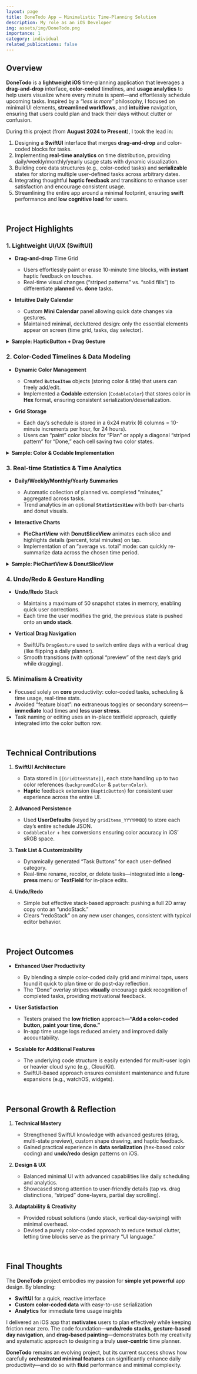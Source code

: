 ```yaml
---
layout: page
title: DoneTodo App – Minimalistic Time-Planning Solution
description: My role as an iOS Developer
img: assets/img/DoneTodo.png
importance: 1
category: individual
related_publications: false
---
```


## Overview

**DoneTodo** is a **lightweight iOS** time-planning application that leverages a **drag-and-drop** interface, **color-coded** timelines, and **usage analytics** to help users visualize where every minute is spent—and effortlessly schedule upcoming tasks. Inspired by a _“less is more”_ philosophy, I focused on minimal UI elements, **streamlined workflows**, and **intuitive** navigation, ensuring that users could plan and track their days without clutter or confusion.

During this project (from **August 2024 to Present**), I took the lead in:

1. Designing a **SwiftUI** interface that merges **drag-and-drop** and color-coded blocks for tasks.
2. Implementing **real-time analytics** on time distribution, providing daily/weekly/monthly/yearly usage stats with dynamic visualization.
3. Building core data structures (e.g., color-coded tasks) and **serializable** states for storing multiple user-defined tasks across arbitrary dates.
4. Integrating thoughtful **haptic feedback** and transitions to enhance user satisfaction and encourage consistent usage.
5. Streamlining the entire app around a minimal footprint, ensuring **swift** performance and **low cognitive load** for users.

<br>

## Project Highlights

### 1. Lightweight UI/UX (SwiftUI)

- **Drag-and-drop** Time Grid

  - Users effortlessly paint or erase 10-minute time blocks, with **instant** haptic feedback on touches.
  - Real-time visual changes (“striped patterns” vs. “solid fills”) to differentiate **planned** vs. **done** tasks.

- **Intuitive Daily Calendar**
  - Custom **Mini Calendar** panel allowing quick date changes via gestures.
  - Maintained minimal, decluttered design: only the essential elements appear on screen (time grid, tasks, day selector).

<details>
<summary><strong>Sample: HapticButton + Drag Gesture</strong></summary>

{% highlight swift %}
struct HapticButton<Label: View>: View {
var action: () -> Void
var label: () -> Label

    var body: some View {
        Button(action: {
            // Trigger haptic feedback
            let generator = UIImpactFeedbackGenerator(style: .rigid)
            generator.prepare()
            generator.impactOccurred()

            // Perform the original action
            action()
        }, label: label)
    }

}

{% endhighlight %}
**Why it’s clever**:

- Combining **UIImpactFeedbackGenerator** with SwiftUI’s `Button` seamlessly provides user feedback.
- Minimizes code duplication by encapsulating haptics in a custom view, simplifying repeated usage.

</details>

### 2. Color-Coded Timelines & Data Modeling

- **Dynamic Color Management**

  - Created **`ButtonItem`** objects (storing color & title) that users can freely add/edit.
  - Implemented a **Codable** extension (`CodableColor`) that stores color in **Hex** format, ensuring consistent serialization/deserialization.

- **Grid Storage**
  - Each day’s schedule is stored in a 6x24 matrix (6 columns = 10-minute increments per hour, for 24 hours).
  - Users can “paint” color blocks for “Plan” or apply a diagonal “striped pattern” for “Done,” each cell saving two color states.

<details>
<summary><strong>Sample: Color & Codable Implementation</strong></summary>

{% highlight swift %}
struct CodableColor: Codable, Equatable {
let color: Color?

    init(_ color: Color?) {
        self.color = color
    }

    // encoding/decoding color as a hex string
    func encode(to encoder: Encoder) throws {
        var container = encoder.singleValueContainer()
        if let color = color, let hex = color.toHex() {
            try container.encode(hex)
        } else {
            try container.encodeNil()
        }
    }

    init(from decoder: Decoder) throws {
        let container = try decoder.singleValueContainer()
        if let hex = try? container.decode(String.self) {
            self.color = Color(hex: hex)
        } else {
            self.color = nil
        }
    }

}
{% endhighlight %}

**Highlights**:

- Supports full ARGB hex (`#RRGGBBAA` or `#RRGGBB`) for flexible color alpha.
- **`CodableColor`** + `Color(hex:)` allowed robust data persistence in `UserDefaults`, minimizing user friction.

</details>

### 3. Real-time Statistics & Time Analytics

- **Daily/Weekly/Monthly/Yearly Summaries**

  - Automatic collection of planned vs. completed “minutes,” aggregated across tasks.
  - Trend analytics in an optional **`StatisticsView`** with both bar-charts and donut visuals.

- **Interactive Charts**
  - **PieChartView** with **DonutSliceView** animates each slice and highlights details (percent, total minutes) on tap.
  - Implementation of an “average vs. total” mode: can quickly re-summarize data across the chosen time period.

<details>
<summary><strong>Sample: PieChartView & DonutSliceView</strong></summary>

{% highlight swift %}
struct DonutSliceView: View {
var pieSliceData: PieSliceData
var isSelected: Bool

    var body: some View {
        GeometryReader { geometry in
            // compute arcs + shape...
            Path { path in
                // outer arc
                path.addArc( /* omitted */ )
                // inner arc
                // closeSubpath
            }
            .fill(pieSliceData.color)
            // small offset if isSelected = true
        }
    }

}

{% endhighlight %}
**Why it’s clever**:

- Combines **offset** animations with SwiftUI geometry to “pop out” a slice on tap.
- Simple configuration allows toggling between **“Total”** or **“Average”** calculations via a segmented control.

</details>

### 4. Undo/Redo & Gesture Handling

- **Undo/Redo** Stack

  - Maintains a maximum of 50 snapshot states in memory, enabling quick user corrections.
  - Each time the user modifies the grid, the previous state is pushed onto an **undo stack**.

- **Vertical Drag Navigation**
  - SwiftUI’s `DragGesture` used to switch entire days with a vertical drag (like flipping a daily planner).
  - Smooth transitions (with optional “preview” of the next day’s grid while dragging).

### 5. Minimalism & Creativity

- Focused solely on **core** productivity: color-coded tasks, scheduling & time usage, real-time stats.
- Avoided “feature bloat”: **no** extraneous toggles or secondary screens—**immediate** load times and **less user stress**.
- Task naming or editing uses an in-place textfield approach, quietly integrated into the color button row.

<br>

## Technical Contributions

1. **SwiftUI Architecture**

   - Data stored in `[[GridItemState]]`, each state handling up to two color references (`backgroundColor` & `patternColor`).
   - **Haptic** feedback extension (`HapticButton`) for consistent user experience across the entire UI.

2. **Advanced Persistence**

   - Used **UserDefaults** (keyed by `gridItems_YYYYMMDD`) to store each day’s entire schedule JSON.
   - `CodableColor` + hex conversions ensuring color accuracy in iOS’ sRGB space.

3. **Task List & Customizability**

   - Dynamically generated “Task Buttons” for each user-defined category.
   - Real-time rename, recolor, or delete tasks—integrated into a **long-press** menu or **TextField** for in-place edits.

4. **Undo/Redo**
   - Simple but effective stack-based approach: pushing a full 2D array copy onto an “undoStack.”
   - Clears “redoStack” on any new user changes, consistent with typical editor behavior.

<br>

## Project Outcomes

- **Enhanced User Productivity**

  - By blending a simple color-coded daily grid and minimal taps, users found it quick to plan time or do post-day reflection.
  - The “Done” overlay stripes **visually** encourage quick recognition of completed tasks, providing motivational feedback.

- **User Satisfaction**

  - Testers praised the **low friction** approach—**“Add a color-coded button, paint your time, done.”**
  - In-app time usage logs reduced anxiety and improved daily accountability.

- **Scalable for Additional Features**
  - The underlying code structure is easily extended for multi-user login or heavier cloud sync (e.g., CloudKit).
  - SwiftUI-based approach ensures consistent maintenance and future expansions (e.g., watchOS, widgets).

<br>

## Personal Growth & Reflection

1. **Technical Mastery**

   - Strengthened SwiftUI knowledge with advanced gestures (drag, multi-state preview), custom shape drawing, and haptic feedback.
   - Gained practical experience in **data serialization** (hex-based color coding) and **undo/redo** design patterns on iOS.

2. **Design & UX**

   - Balanced minimal UI with advanced capabilities like daily scheduling and analytics.
   - Showcased strong attention to user-friendly details (tap vs. drag distinctions, “striped” done-layers, partial day scrolling).

3. **Adaptability & Creativity**
   - Provided robust solutions (undo stack, vertical day-swiping) with minimal overhead.
   - Devised a purely color-coded approach to reduce textual clutter, letting time blocks serve as the primary “UI language.”

<br>

## Final Thoughts

The **DoneTodo** project embodies my passion for **simple yet powerful** app design. By blending:

- **SwiftUI** for a quick, reactive interface
- **Custom color-coded data** with easy-to-use serialization
- **Analytics** for immediate time usage insights

I delivered an iOS app that **motivates** users to plan effectively while keeping friction near zero. The code foundation—**undo/redo stacks**, **gesture-based day navigation**, and **drag-based painting**—demonstrates both my creativity and systematic approach to designing a truly **user-centric** time planner.

**DoneTodo** remains an evolving project, but its current success shows how carefully **orchestrated minimal features** can significantly enhance daily productivity—and do so with **fluid** performance and minimal complexity.
